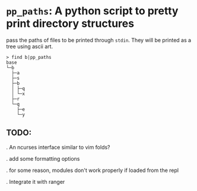 # `pp_paths`: A python script to pretty print directory structures

pass the paths of files to be printed through `stdin`. They will be printed as a tree using ascii art.

    > find b|pp_paths
    base
    └─b
      ├─a
      ├─s
      ├─b
      │ ├─q
      │ └─x
      ├─r
      └─q
        ├─e
        └─y
        
        
## TODO:

. An ncurses interface similar to vim folds?

. add some formatting options

. for some reason, modules don't work properly if loaded from the repl 

. Integrate it with ranger